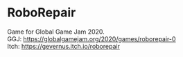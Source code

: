 # RoboRepair
Game for Global Game Jam 2020.
<br/>GGJ: https://globalgamejam.org/2020/games/roborepair-0
<br/>Itch: https://gevernus.itch.io/roborepair
